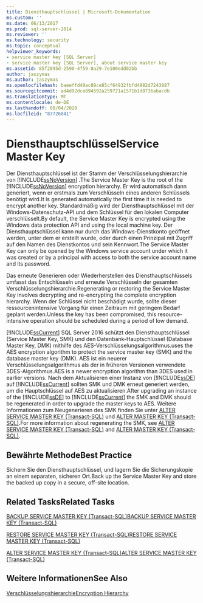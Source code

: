 ```yaml
---
title: Diensthauptschlüssel | Microsoft-Dokumentation
ms.custom: ''
ms.date: 06/13/2017
ms.prod: sql-server-2014
ms.reviewer: ''
ms.technology: security
ms.topic: conceptual
helpviewer_keywords:
- service master key [SQL Server]
- service master key [SQL Server], about service master key
ms.assetid: 85f2095d-2590-4f59-8a29-7e100edd02bb
author: jaszymas
ms.author: jaszymas
ms.openlocfilehash: baeeffd49ac89ce85cf64932fbfd4982d7243887
ms.sourcegitcommit: ad4d92dce894592a259721a1571b1d8736abacdb
ms.translationtype: MT
ms.contentlocale: de-DE
ms.lasthandoff: 08/04/2020
ms.locfileid: "87726841"
---
```

# <a name="service-master-key"></a><span data-ttu-id="ea3fe-102">Diensthauptschlüssel</span><span class="sxs-lookup"><span data-stu-id="ea3fe-102">Service Master Key</span></span>
  <span data-ttu-id="ea3fe-103">Der Diensthauptschlüssel ist der Stamm der Verschlüsselungshierarchie von [!INCLUDE[ssNoVersion](../../../includes/ssnoversion-md.md)] .</span><span class="sxs-lookup"><span data-stu-id="ea3fe-103">The Service Master Key is the root of the [!INCLUDE[ssNoVersion](../../../includes/ssnoversion-md.md)] encryption hierarchy.</span></span> <span data-ttu-id="ea3fe-104">Er wird automatisch dann generiert, wenn er erstmals zum Verschlüsseln eines anderen Schlüssels benötigt wird.</span><span class="sxs-lookup"><span data-stu-id="ea3fe-104">It is generated automatically the first time it is needed to encrypt another key.</span></span> <span data-ttu-id="ea3fe-105">Standardmäßig wird der Diensthauptschlüssel mit der Windows-Datenschutz-API und dem Schlüssel für den lokalen Computer verschlüsselt.</span><span class="sxs-lookup"><span data-stu-id="ea3fe-105">By default, the Service Master Key is encrypted using the Windows data protection API and using the local machine key.</span></span> <span data-ttu-id="ea3fe-106">Der Diensthauptschlüssel kann nur durch das Windows-Dienstkonto geöffnet werden, unter dem er erstellt wurde, oder durch einen Prinzipal mit Zugriff auf den Namen des Dienstkontos und sein Kennwort.</span><span class="sxs-lookup"><span data-stu-id="ea3fe-106">The Service Master Key can only be opened by the Windows service account under which it was created or by a principal with access to both the service account name and its password.</span></span>  
  
 <span data-ttu-id="ea3fe-107">Das erneute Generieren oder Wiederherstellen des Diensthauptschlüssels umfasst das Entschlüsseln und erneute Verschlüsseln der gesamten Verschlüsselungshierarchie.</span><span class="sxs-lookup"><span data-stu-id="ea3fe-107">Regenerating or restoring the Service Master Key involves decrypting and re-encrypting the complete encryption hierarchy.</span></span> <span data-ttu-id="ea3fe-108">Wenn der Schlüssel nicht beschädigt wurde, sollte dieser ressourcenintensive Vorgang für einen Zeitraum mit geringem Bedarf geplant werden.</span><span class="sxs-lookup"><span data-stu-id="ea3fe-108">Unless the key has been compromised, this resource-intensive operation should be scheduled during a period of low demand.</span></span>  
  
 [!INCLUDE[ssCurrent](../../../includes/sscurrent-md.md)] <span data-ttu-id="ea3fe-109">SQL Server 2016 schützt den Diensthauptschlüssel (Service Master Key, SMK) und den Datenbank-Hauptschlüssel (Database Master Key, DMK) mithilfe des AES-Verschlüsselungsalgorithmus.</span><span class="sxs-lookup"><span data-stu-id="ea3fe-109">uses the AES encryption algorithm to protect the service master key (SMK) and the database master key (DMK).</span></span> <span data-ttu-id="ea3fe-110">AES ist ein neuerer Verschlüsselungsalgorithmus als der in früheren Versionen verwendete 3DES-Algorithmus.</span><span class="sxs-lookup"><span data-stu-id="ea3fe-110">AES is a newer encryption algorithm than 3DES used in earlier versions.</span></span> <span data-ttu-id="ea3fe-111">Nach dem Aktualisieren einer Instanz von [!INCLUDE[ssDE](../../../includes/ssde-md.md)] auf [!INCLUDE[ssCurrent](../../../includes/sscurrent-md.md)] sollten SMK und DMK erneut generiert werden, um die Hauptschlüssel auf AES zu aktualisieren.</span><span class="sxs-lookup"><span data-stu-id="ea3fe-111">After upgrading an instance of the [!INCLUDE[ssDE](../../../includes/ssde-md.md)] to [!INCLUDE[ssCurrent](../../../includes/sscurrent-md.md)] the SMK and DMK should be regenerated in order to upgrade the master keys to AES.</span></span> <span data-ttu-id="ea3fe-112">Weitere Informationen zum Neugenerieren des SMK finden Sie unter [ALTER SERVICE MASTER KEY &#40;Transact-SQL&#41;](/sql/t-sql/statements/alter-service-master-key-transact-sql) und [ALTER MASTER KEY &#40;Transact-SQL&#41;](/sql/t-sql/statements/alter-master-key-transact-sql).</span><span class="sxs-lookup"><span data-stu-id="ea3fe-112">For more information about regenerating the SMK, see [ALTER SERVICE MASTER KEY &#40;Transact-SQL&#41;](/sql/t-sql/statements/alter-service-master-key-transact-sql) and [ALTER MASTER KEY &#40;Transact-SQL&#41;](/sql/t-sql/statements/alter-master-key-transact-sql).</span></span>  
  
## <a name="best-practice"></a><span data-ttu-id="ea3fe-113">Bewährte Methode</span><span class="sxs-lookup"><span data-stu-id="ea3fe-113">Best Practice</span></span>  
 <span data-ttu-id="ea3fe-114">Sichern Sie den Diensthauptschlüssel, und lagern Sie die Sicherungskopie an einem separaten, sicheren Ort.</span><span class="sxs-lookup"><span data-stu-id="ea3fe-114">Back up the Service Master Key and store the backed up copy in a secure, off-site location.</span></span>  
  
## <a name="related-tasks"></a><span data-ttu-id="ea3fe-115">Related Tasks</span><span class="sxs-lookup"><span data-stu-id="ea3fe-115">Related Tasks</span></span>  
 [<span data-ttu-id="ea3fe-116">BACKUP SERVICE MASTER KEY &#40;Transact-SQL&#41;</span><span class="sxs-lookup"><span data-stu-id="ea3fe-116">BACKUP SERVICE MASTER KEY &#40;Transact-SQL&#41;</span></span>](/sql/t-sql/statements/backup-service-master-key-transact-sql)  
  
 [<span data-ttu-id="ea3fe-117">RESTORE SERVICE MASTER KEY &#40;Transact-SQL&#41;</span><span class="sxs-lookup"><span data-stu-id="ea3fe-117">RESTORE SERVICE MASTER KEY &#40;Transact-SQL&#41;</span></span>](/sql/t-sql/statements/restore-service-master-key-transact-sql)  
  
 [<span data-ttu-id="ea3fe-118">ALTER SERVICE MASTER KEY &#40;Transact-SQL&#41;</span><span class="sxs-lookup"><span data-stu-id="ea3fe-118">ALTER SERVICE MASTER KEY &#40;Transact-SQL&#41;</span></span>](/sql/t-sql/statements/alter-service-master-key-transact-sql)  
  
## <a name="see-also"></a><span data-ttu-id="ea3fe-119">Weitere Informationen</span><span class="sxs-lookup"><span data-stu-id="ea3fe-119">See Also</span></span>  
 [<span data-ttu-id="ea3fe-120">Verschlüsselungshierarchie</span><span class="sxs-lookup"><span data-stu-id="ea3fe-120">Encryption Hierarchy</span></span>](encryption-hierarchy.md)  
  
  
